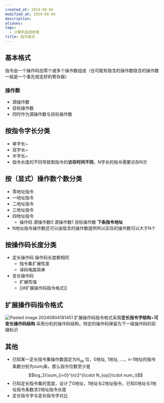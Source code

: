 ```yaml
---
created_at: 2024-08-04
modified_at: 2024-08-04
description: 
aliases: 
tags:
  - 计算机组成原理
title: 指令格式
---
```

## 基本格式
指令由一个操作码加零个或多个操作数组成（也可能有隐含的操作数隐含的操作数一般是一个事先规定好的寄存器）
### 操作数
- 源操作数
- 目标操作数
- 同时作为源操作数与目标操作数
## 按指令字长分类
- 单字长~
- 双字长~
- 半字长~
- 指令长度的不同导致取指令的**访存时间不同**，N字长的指令需要访存N次
## 按（显式）操作数个数分类
- 零地址指令
- 一地址指令
- 二地址指令
- 三地址指令
- 四地址指令
	- 操作码 源操作数0 源操作数1 目标操作数 **下条指令地址**
- N地址指令操作数还可以由隐含的操作数提供所以实际的操作数可以大于N个
## 按操作码长度分类
- 定长操作码 操作码长度都相同
	- 指令集扩展性差
	- 译码电路简单
- 变长操作码
	- 扩展性强
	- [[#扩展操作码指令格式]]
## 扩展操作码指令格式
![Pasted image 20240804181451](https://r2.pipago360.site/pupahub/2024/09/9dbc773f245db87fd5e30a35c704081d.png)
扩展操作码指令格式采用**定长指令字结构**+**可变长操作码结构**
采用分机的操作码结构，特定的操作码保留为下一级操作码的前缀标识
## 其他
- 已知某一定长指令集操作数固定为$N_{op}$ 位，0地址, 1地址, ...，n-1地址的指令条数分别为$num_i$条，那么指令位数至少是$$log_2{\sum_{i=0}^{n}2^{i\cdot N_{op}}\cdot num_i}$$
- 已知定长指令集的宽度，设计了0地址，1地址与2地址指令，已知0地址与1地址指令条数求2地址指令长度
- 定长指令字与变长指令字对比